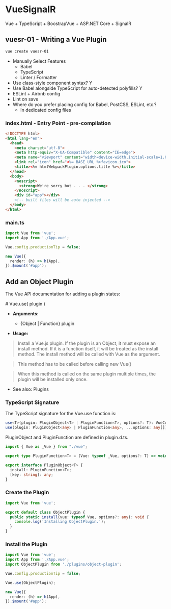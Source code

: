 # VueSignalR
Vue + TypeScript + BoostrapVue + ASP.NET Core + SignalR

## vuesr-01 - Writing a Vue Plugin

``` powershell
vue create vuesr-01
```

* Manually Select Features
  * Babel
  * TypeScript
  * Linter / Formatter
* Use class-style component syntax? Y
* Use Babel alongside TypeScript for auto-detected polyfills? Y
* ESLint + Airbnb config
* Lint on save
* Where do you prefer placing config for Babel, PostCSS, ESLint, etc.?
  * In dedicated config files
  
### index.html - Entry Point - pre-compilation

``` html
<!DOCTYPE html>
<html lang="en">
  <head>
    <meta charset="utf-8">
    <meta http-equiv="X-UA-Compatible" content="IE=edge">
    <meta name="viewport" content="width=device-width,initial-scale=1.0">
    <link rel="icon" href="<%= BASE_URL %>favicon.ico">
    <title><%= htmlWebpackPlugin.options.title %></title>
  </head>
  <body>
    <noscript>
      <strong>We're sorry but . . . </strong>
    </noscript>
    <div id="app"></div>
    <!-- built files will be auto injected -->
  </body>
</html>
```

### main.ts

``` typescript
import Vue from 'vue';
import App from './App.vue';

Vue.config.productionTip = false;

new Vue({
  render: (h) => h(App),
}).$mount('#app');
```

## Add an Object Plugin

The Vue API documentation for adding a plugin states:

\# Vue.use( plugin )

* **Arguments:**

  * {Object | Function} plugin

* **Usage:**

> Install a Vue.js plugin. If the plugin is an Object, it must expose an install method. If it is a function itself, it will be treated as the install method. The install method will be called with Vue as the argument.

> This method has to be called before calling new Vue()

> When this method is called on the same plugin multiple times, the plugin will be installed only once.

* See also: Plugins

### TypeScript Signature

The TypeScript signature for the Vue.use function is:

``` typescript
use<T>(plugin: PluginObject<T> | PluginFunction<T>, options?: T): VueConstructor<V>;
use(plugin: PluginObject<any> | PluginFunction<any>, ...options: any[]): VueConstructor<V>;
```

PluginObject and PluginFunction are defined in plugin.d.ts.

``` typescript
import { Vue as _Vue } from "./vue";

export type PluginFunction<T> = (Vue: typeof _Vue, options?: T) => void;

export interface PluginObject<T> {
  install: PluginFunction<T>;
  [key: string]: any;
}
```

### Create the Plugin

``` typescript
import Vue from 'vue';

export default class ObjectPlugin {
  public static install(vue: typeof Vue, options?: any): void {
    console.log('Installing ObjectPlugin.');
  }
}
```

### Install the Plugin

``` typescript
import Vue from 'vue';
import App from './App.vue';
import ObjectPlugin from './plugins/object-plugin';

Vue.config.productionTip = false;

Vue.use(ObjectPlugin);

new Vue({
  render: (h) => h(App),
}).$mount('#app');
```

